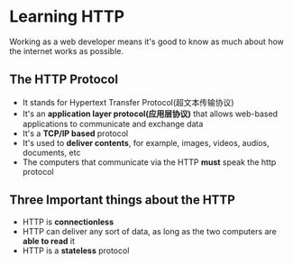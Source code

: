 # Learning HTTP
Working as a web developer means it's good to know as much about how the internet works as possible.

## The HTTP Protocol
* It stands for Hypertext Transfer Protocol(超文本传输协议)
* It's an <strong>application layer protocol(应用层协议)</strong> that allows web-based applications to communicate and exchange data
* It's a <strong>TCP/IP based</strong> protocol
* It's used to <strong>deliver contents</strong>, for example, images, videos, audios, documents, etc
* The computers that communicate via the HTTP <strong>must</strong> speak the http protocol

## Three Important things about the HTTP
* HTTP is <strong>connectionless</strong>
* HTTP can deliver any sort of data, as long as the two computers are <strong>able to read</strong> it
* HTTP is a <strong>stateless</strong> protocol